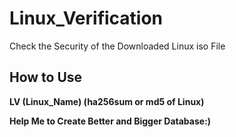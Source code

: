# Linux_Verification

Check the Security of the Downloaded Linux iso File


## How to Use

__LV (Linux_Name) (ha256sum or md5 of Linux)__

**Help Me to Create Better and Bigger Database:)**
